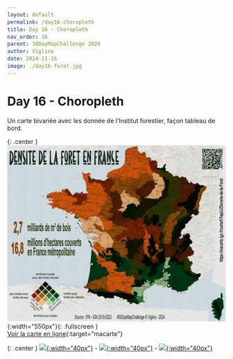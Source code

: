 ```yaml
---
layout: default
permalink: /day16-choropleth
title: Day 16 - Choropleth
nav_order: 16
parent: 30DayMapChallenge 2024
author: Viglino
date: 2024-11-16
image: ./day16-foret.jpg
---
```

# Day 16 - Choropleth

Un carte bivariée avec les donnée de l'Institut forestier, façon tableau de bord.

{: .center }
![](./day16-foret.jpg){:width="550px"}{: .fullscreen }    
[Voir la carte en ligne](https://macarte.ign.fr/carte/hTwpUJ/Densite-de-la-Foret){:target="macarte"}

{: .center }
[![](https://upload.wikimedia.org/wikipedia/commons/5/5a/X_icon_2.svg){:width="40px"}](https://x.com/jmviglino/status/1857681005257113957) - [![](https://upload.wikimedia.org/wikipedia/commons/d/d5/Mastodon_logotype_%28simple%29_new_hue.svg){:width="40px"}](https://mapstodon.space/deck/@jmviglino/113496903296267015) - [![](https://upload.wikimedia.org/wikipedia/commons/7/7a/Bluesky_Logo.svg){:width="40px"}](https://bsky.app/profile/canfre.bsky.social/post/3lb2nct54xc2p)

